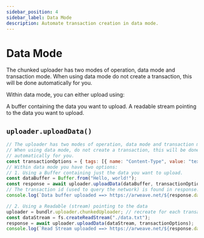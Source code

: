 ```yaml
---
sidebar_position: 4
sidebar_label: Data Mode
description: Automate transaction creation in data mode.
---
```


# Data Mode

The chunked uploader has two modes of operation, data mode and transaction mode. When using data mode do not create a transaction, this will be done automatically for you.

Within data mode, you can either upload using:

A buffer containing the data you want to upload.
A readable stream pointing to the data you want to upload.

## `uploader.uploadData()`

```js
// The uploader has two modes of operation, data mode and transaction mode.
// When using data mode, do not create a transaction, this will be done
// automatically for you.
const transactionOptions = { tags: [{ name: "Content-Type", value: "text/plain" }] };
// Within data mode you have two options:
// 1. Using a Buffer containing just the data you want to upload.
const dataBuffer = Buffer.from("Hello, world!");
const response = await uploader.uploadData(dataBuffer, transactionOptions);
// The transaction id (used to query the network) is found in response.data.id
console.log(`Data buffer uploaded ==> https://arweave.net/${response.data.id}`);

// 2. Using a Readable (stream) pointing to the data
uploader = bundlr.uploader.chunkedUploader; // recreate for each transaction
const dataStream = fs.createReadStream("./data.txt");
response = await uploader.uploadData(dataStream, transactionOptions);
console.log(`Read Stream uploaded ==> https://arweave.net/${response.data.id}`);
```
